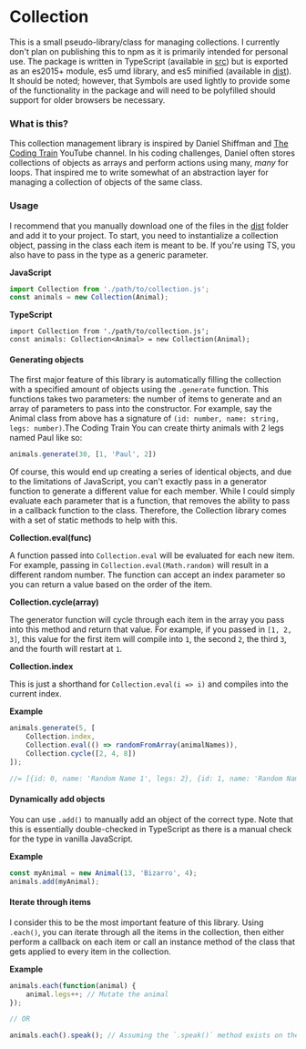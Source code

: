 # Collection

This is a small pseudo-library/class for managing collections. I currently don't plan on publishing this to npm as it is primarily intended for personal use. The package is written in TypeScript (available in [src](src)) but is exported as an es2015+ module, es5 umd library, and es5 minified (available in [dist](dist)). It should be noted; however, that Symbols are used lightly to provide some of the functionality in the package and will need to be polyfilled should support for older browsers be necessary.

### What is this?

This collection management library is inspired by Daniel Shiffman and [The Coding Train](https://www.youtube.com/user/shiffman) YouTube channel. In his coding challenges, Daniel often stores collections of objects as arrays and perform actions using many, _many_ for loops. That inspired me to write somewhat of an abstraction layer for managing a collection of objects of the same class.

### Usage

I recommend that you manually download one of the files in the [dist](dist) folder and add it to your project. To start, you need to instantialize a collection object, passing in the class each item is meant to be. If you're using TS, you also have to pass in the type as a generic parameter.

**JavaScript**

```javascript
import Collection from './path/to/collection.js';
const animals = new Collection(Animal);
```

**TypeScript**

	import Collection from './path/to/collection.js';
	const animals: Collection<Animal> = new Collection(Animal);

#### Generating objects

The first major feature of this library is automatically filling the collection with a specified amount of objects using the `.generate` function. This functions takes two parameters: the number of items to generate and an array of parameters to pass into the constructor. For example, say the Animal class from above has a signature of `(id: number, name: string, legs: number)`.The Coding Train You can create thirty animals with 2 legs named Paul like so:

```javascript
animals.generate(30, [1, 'Paul', 2])
```

Of course, this would end up creating a series of identical objects, and due to the limitations of JavaScript, you can't exactly pass in a generator function to generate a different value for each member. While I could simply evaluate each parameter that is a function, that removes the ability to pass in a callback function to the class. Therefore, the Collection library comes with a set of static methods to help with this.

**Collection.eval(func)**

A function passed into `Collection.eval` will be evaluated for each new item. For example, passing in `Collection.eval(Math.random)` will result in a different random number. The function can accept an index parameter so you can return a value based on the order of the item.

**Collection.cycle(array)**

The generator function will cycle through each item in the array you pass into this method and return that value. For example, if you passed in `[1, 2, 3]`, this value for the first item will compile into `1`, the second `2`, the third `3`, and the fourth will restart at `1`.

**Collection.index**

This is just a shorthand for `Collection.eval(i => i)` and compiles into the current index.

**Example**

```javascript
animals.generate(5, [
	Collection.index,
	Collection.eval(() => randomFromArray(animalNames)),
	Collection.cycle([2, 4, 8])
]);

//= [{id: 0, name: 'Random Name 1', legs: 2}, {id: 1, name: 'Random Name 2', legs: 4}, {id: 2, name: 'Random Name 3', legs: 8} ...]
```

#### Dynamically add objects

You can use `.add()` to manually add an object of the correct type. Note that this is essentially double-checked in TypeScript as there is a manual check for the type in vanilla JavaScript.

**Example**

```javascript
const myAnimal = new Animal(13, 'Bizarro', 4);
animals.add(myAnimal);
```

#### Iterate through items

I consider this to be the most important feature of this library. Using `.each()`, you can iterate through all the items in the collection, then either perform a callback on each item or call an instance method of the class that gets applied to every item in the collection.

**Example**

```javascript
animals.each(function(animal) {
	animal.legs++; // Mutate the animal
});

// OR

animals.each().speak(); // Assuming the `.speak()` method exists on the Animal class
```

